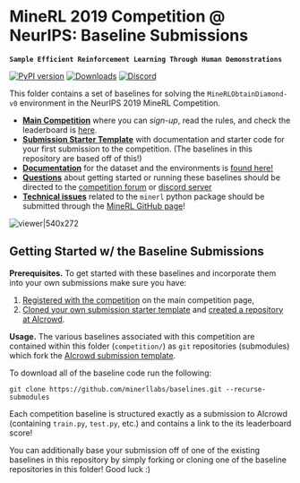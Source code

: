 # MineRL 2019 Competition @ NeurIPS: Baseline Submissions
**`Sample Efficient Reinforcement Learning Through Human Demonstrations`**

[![PyPI version](https://badge.fury.io/py/minerl.svg)](https://badge.fury.io/py/minerl)
[![Downloads](https://pepy.tech/badge/minerl)](https://pepy.tech/project/minerl)
[![Discord](https://img.shields.io/discord/565639094860775436.svg?label=&logo=discord&logoColor=ffffff&color=7389D8&labelColor=6A7EC2)](https://discord.gg/BT9uegr)

This folder contains a set of baselines for solving the `MineRLObtainDiamond-v0` environment in the NeurIPS 2019 MineRL Competition. 

* [**Main Competition**](https://www.aicrowd.com/challenges/neurips-2019-minerl-competition) where you can *sign-up*, read the rules, and check the leaderboard is [here](https://www.aicrowd.com/challenges/neurips-2019-minerl-competition).
* [**Submission Starter Template**](https://github.com/minerllabs/competition_submission_starter_template) with documentation and starter code for your first submission to the competition. (The baselines in this repository are based off of this!)
* [**Documentation**](http://minerl.io/docs/) for the dataset and the environments is [found here!](http://minerl.io/docs/)
* [**Questions**](https://discourse.aicrowd.com/c/neurips-2019-minerl-competition) about getting started or running these baselines should be directed to the [competition forum](https://discourse.aicrowd.com/c/neurips-2019-minerl-competition) or [discord server](https://discord.gg/BT9uegr)
* [**Technical issues**](https://github.com/minerllabs/minerl/issues) related to the `minerl` python package should be submitted through the [MineRL GitHub page](https://github.com/minerllabs/minerl/issues)! 


![viewer|540x272](http://www.minerl.io/docs/_images/cropped_viewer.gif)

## Getting Started w/ the Baseline Submissions


**Prerequisites.** To get started with these baselines and incorporate them into your own submissions make sure you have:
1. [Registered with the competition](https://www.aicrowd.com/challenges/neurips-2019-minerl-competition) on the main competition page,
2. [Cloned your own submission starter template](https://github.com/minerllabs/competition_submission_starter_template) and [created a repository at AIcrowd](http://gitlab.aicrowd.com).

**Usage.** The various baselines associated with this competition are contained within this folder (`competition/`) as `git` repositories (submodules) which fork the [AIcrowd submission template](https://github.com/minerllabs/competition_submission_starter_template). 

To download all of the baseline code run the following:
```
git clone https://github.com/minerllabs/baselines.git --recurse-submodules
```
Each competition baseline is structured exactly as a submission to AIcrowd (containing `train.py`, `test.py`, etc.)  and contains a link to the its leaderboard score!

You can additionally base your submission off of one of the existing baselines in this repository by simply forking or cloning one of the baseline repositories in this folder! Good luck :)
